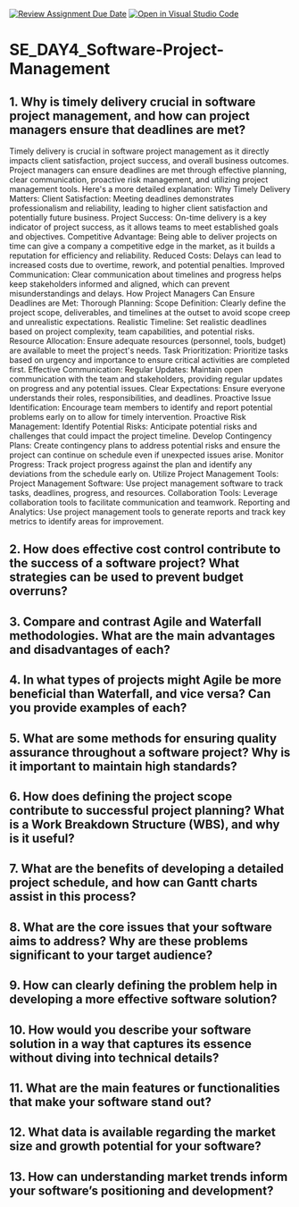 [![Review Assignment Due Date](https://classroom.github.com/assets/deadline-readme-button-22041afd0340ce965d47ae6ef1cefeee28c7c493a6346c4f15d667ab976d596c.svg)](https://classroom.github.com/a/9pw6JKcu)
[![Open in Visual Studio Code](https://classroom.github.com/assets/open-in-vscode-2e0aaae1b6195c2367325f4f02e2d04e9abb55f0b24a779b69b11b9e10269abc.svg)](https://classroom.github.com/online_ide?assignment_repo_id=18475862&assignment_repo_type=AssignmentRepo)

# SE_DAY4_Software-Project-Management


## 1. Why is timely delivery crucial in software project management, and how can project managers ensure that deadlines are met?

Timely delivery is crucial in software project management as it directly impacts client satisfaction, project success, and overall business outcomes. Project managers can ensure deadlines are met through effective planning, clear communication, proactive risk management, and utilizing project management tools. 
Here's a more detailed explanation:
Why Timely Delivery Matters:
Client Satisfaction:
Meeting deadlines demonstrates professionalism and reliability, leading to higher client satisfaction and potentially future business. 
Project Success:
On-time delivery is a key indicator of project success, as it allows teams to meet established goals and objectives. 
Competitive Advantage:
Being able to deliver projects on time can give a company a competitive edge in the market, as it builds a reputation for efficiency and reliability. 
Reduced Costs:
Delays can lead to increased costs due to overtime, rework, and potential penalties. 
Improved Communication:
Clear communication about timelines and progress helps keep stakeholders informed and aligned, which can prevent misunderstandings and delays. 
How Project Managers Can Ensure Deadlines are Met: 
Thorough Planning: 
Scope Definition: Clearly define the project scope, deliverables, and timelines at the outset to avoid scope creep and unrealistic expectations. 
Realistic Timeline: Set realistic deadlines based on project complexity, team capabilities, and potential risks. 
Resource Allocation: Ensure adequate resources (personnel, tools, budget) are available to meet the project's needs. 
Task Prioritization: Prioritize tasks based on urgency and importance to ensure critical activities are completed first. 
Effective Communication:
Regular Updates: Maintain open communication with the team and stakeholders, providing regular updates on progress and any potential issues. 
Clear Expectations: Ensure everyone understands their roles, responsibilities, and deadlines. 
Proactive Issue Identification: Encourage team members to identify and report potential problems early on to allow for timely intervention. 
Proactive Risk Management:
Identify Potential Risks: Anticipate potential risks and challenges that could impact the project timeline. 
Develop Contingency Plans: Create contingency plans to address potential risks and ensure the project can continue on schedule even if unexpected issues arise. 
Monitor Progress: Track project progress against the plan and identify any deviations from the schedule early on. 
Utilize Project Management Tools:
Project Management Software: Use project management software to track tasks, deadlines, progress, and resources. 
Collaboration Tools: Leverage collaboration tools to facilitate communication and teamwork. 
Reporting and Analytics: Use project management tools to generate reports and track key metrics to identify areas for improvement. 



## 2. How does effective cost control contribute to the success of a software project? What strategies can be used to prevent budget overruns?
## 3. Compare and contrast Agile and Waterfall methodologies. What are the main advantages and disadvantages of each?
## 4. In what types of projects might Agile be more beneficial than Waterfall, and vice versa? Can you provide examples of each?
## 5. What are some methods for ensuring quality assurance throughout a software project? Why is it important to maintain high standards?
## 6. How does defining the project scope contribute to successful project planning? What is a Work Breakdown Structure (WBS), and why is it useful?
## 7. What are the benefits of developing a detailed project schedule, and how can Gantt charts assist in this process?
## 8. What are the core issues that your software aims to address? Why are these problems significant to your target audience?
## 9. How can clearly defining the problem help in developing a more effective software solution?
## 10. How would you describe your software solution in a way that captures its essence without diving into technical details?
## 11. What are the main features or functionalities that make your software stand out?
## 12. What data is available regarding the market size and growth potential for your software?
## 13. How can understanding market trends inform your software’s positioning and development?
